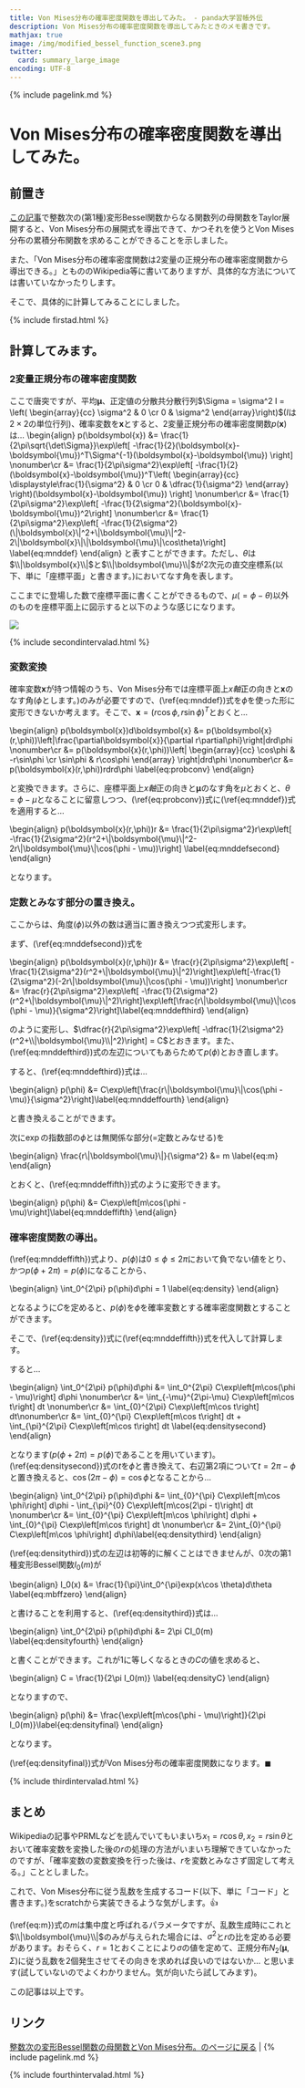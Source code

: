 ```yaml
---
title: Von Mises分布の確率密度関数を導出してみた。 - panda大学習帳外伝
description: Von Mises分布の確率密度関数を導出してみたときのメモ書きです。
mathjax: true
image: /img/modified_bessel_function_scene3.png
twitter:
  card: summary_large_image
encoding: UTF-8
---
```

{% include pagelink.md %}

# Von Mises分布の確率密度関数を導出してみた。

## 前置き

[この記事](https://pandanote.info/?p=5735)で整数次の(第1種)変形Bessel関数からなる関数列の母関数をTaylor展開すると、Von Mises分布の展開式を導出できて、かつそれを使うとVon Mises分布の累積分布関数を求めることができることを示しました。

また、「Von Mises分布の確率密度関数は2変量の正規分布の確率密度関数から導出できる。」ともののWikipedia等に書いてありますが、具体的な方法については書いていなかったりします。

そこで、具体的に計算してみることにしました。

{% include firstad.html %}

## 計算してみます。

### 2変量正規分布の確率密度関数

ここで唐突ですが、平均$\boldsymbol{\mu}$、正定値の分散共分散行列$\Sigma = \sigma^2 I = \left(
\begin{array}{cc}
\sigma^2 & 0 \cr
0 & \sigma^2
\end{array}\right)$($I$は$2\times 2$の単位行列)、確率変数を$\boldsymbol{x}$とすると、2変量正規分布の確率密度関数$p(\boldsymbol{x})$は…
\begin{align}
p(\boldsymbol{x}) &= \frac{1}{2\pi\sqrt{\det\Sigma}}\exp\left[ -\frac{1}{2}(\boldsymbol{x}-\boldsymbol{\mu})^T\Sigma^{-1}(\boldsymbol{x}-\boldsymbol{\mu}) \right] \nonumber\cr
&= \frac{1}{2\pi\sigma^2}\exp\left[ -\frac{1}{2}(\boldsymbol{x}-\boldsymbol{\mu})^T\left(
\begin{array}{cc}
\displaystyle\frac{1}{\sigma^2} & 0 \cr
0 & \dfrac{1}{\sigma^2}
\end{array}
\right)(\boldsymbol{x}-\boldsymbol{\mu}) \right] \nonumber\cr
&= \frac{1}{2\pi\sigma^2}\exp\left[ -\frac{1}{2\sigma^2}(\boldsymbol{x}-\boldsymbol{\mu})^2\right] \nonumber\cr
&= \frac{1}{2\pi\sigma^2}\exp\left[ -\frac{1}{2\sigma^2}(\\|\boldsymbol{x}\\|^2+\\|\boldsymbol{\mu}\\|^2-2\\|\boldsymbol{x}\\|\\|\boldsymbol{\mu}\\|\cos\theta)\right] \label{eq:mnddef}
\end{align}
と表すことができます。ただし、$\theta$は$\\|\boldsymbol{x}\\|$と$\\|\boldsymbol{\mu}\\|$が2次元の直交座標系(以下、単に「座標平面」と書きます。)においてなす角を表します。

ここまでに登場した数で座標平面に書くことができるもので、$\mu(=\phi-\theta)$以外のものを座標平面上に図示すると以下のような感じになります。

<img src="/img/modified_bessel_function_scene3.png"/>

{% include secondintervalad.html %}

### 変数変換

確率変数$\boldsymbol{x}$が持つ情報のうち、Von Mises分布では座標平面上$x軸$正の向きと$\boldsymbol{x}$のなす角($\phi$とします。)のみが必要ですので、(\ref{eq:mnddef})式を$\phi$を使った形に変形できないか考えます。そこで、$\boldsymbol{x} = (r\cos\phi,r\sin\phi)^T$とおくと…

\begin{align}
p(\boldsymbol{x})d\boldsymbol{x} &= p(\boldsymbol{x}(r,\phi))\left|\frac{\partial\boldsymbol{x}}{\partial r\partial\phi}\right|drd\phi \nonumber\cr
&= p(\boldsymbol{x}(r,\phi))\left|
\begin{array}{cc}
\cos\phi & -r\sin\phi \cr
\sin\phi & r\cos\phi
\end{array}
\right|drd\phi \nonumber\cr
&= p(\boldsymbol{x}(r,\phi))rdrd\phi \label{eq:probconv}
\end{align}

と変換できます。さらに、座標平面上$x軸$正の向きと$\boldsymbol{\mu}$のなす角を$\mu$とおくと、$\theta=\phi - \mu$となることに留意しつつ、(\ref{eq:probconv})式に(\ref{eq:mnddef})式を適用すると…

\begin{align}
p(\boldsymbol{x}(r,\phi))r &= \frac{1}{2\pi\sigma^2}r\exp\left[ -\frac{1}{2\sigma^2}(r^2+\\|\boldsymbol{\mu}\\|^2-2r\\|\boldsymbol{\mu}\\|\cos(\phi - \mu))\right] \label{eq:mnddefsecond}
\end{align}

となります。

### 定数とみなす部分の置き換え。

ここからは、角度($\phi$)以外の数は適当に置き換えつつ式変形します。

まず、(\ref{eq:mnddefsecond})式を

\begin{align}
p(\boldsymbol{x}(r,\phi))r &= \frac{r}{2\pi\sigma^2}\exp\left[ -\frac{1}{2\sigma^2}(r^2+\\|\boldsymbol{\mu}\\|^2)\right]\exp\left[-\frac{1}{2\sigma^2}(-2r\\|\boldsymbol{\mu}\\|\cos(\phi - \mu))\right] \nonumber\cr
&= \frac{r}{2\pi\sigma^2}\exp\left[ -\frac{1}{2\sigma^2}(r^2+\\|\boldsymbol{\mu}\\|^2)\right]\exp\left[\frac{r\\|\boldsymbol{\mu}\\|\cos(\phi - \mu)}{\sigma^2}\right]\label{eq:mnddefthird}
\end{align}

のように変形し、$\dfrac{r}{2\pi\sigma^2}\exp\left[ -\dfrac{1}{2\sigma^2}(r^2+\\|\boldsymbol{\mu}\\|^2)\right] = C$とおきます。また、(\ref{eq:mnddefthird})式の左辺についてもあらためて$p(\phi)$とおき直します。

すると、(\ref{eq:mnddefthird})式は…

\begin{align}
p(\phi) &= C\exp\left[\frac{r\\|\boldsymbol{\mu}\\|\cos(\phi - \mu)}{\sigma^2}\right]\label{eq:mnddeffourth}
\end{align}

と書き換えることができます。

次に$\exp$の指数部の$\phi$とは無関係な部分(=定数とみなせる)を

\begin{align}
\frac{r\\|\boldsymbol{\mu}\\|}{\sigma^2} &= m \label{eq:m}
\end{align}

とおくと、(\ref{eq:mnddeffifth})式のように変形できます。

\begin{align}
p(\phi) &= C\exp\left[m\cos(\phi - \mu)\right]\label{eq:mnddeffifth}
\end{align}

### 確率密度関数の導出。

(\ref{eq:mnddeffifth})式より、$p(\phi)$は$0 \le \phi \le 2\pi$において負でない値をとり、かつ$p(\phi+2\pi) = p(\phi)$になることから、

\begin{align}
\int_0^{2\pi} p(\phi)d\phi = 1 \label{eq:density}
\end{align}

となるように$C$を定めると、$p(\phi)$を$\phi$を確率変数とする確率密度関数とすることができます。

そこで、(\ref{eq:density})式に(\ref{eq:mnddeffifth})式を代入して計算します。

すると…

\begin{align}
\int_0^{2\pi} p(\phi)d\phi &= \int_0^{2\pi} C\exp\left[m\cos(\phi - \mu)\right] d\phi \nonumber\cr
&= \int_{-\mu}^{2\pi-\mu} C\exp\left[m\cos t\right] dt \nonumber\cr
&= \int_{0}^{2\pi} C\exp\left[m\cos t\right] dt\nonumber\cr
&= \int_{0}^{\pi} C\exp\left[m\cos t\right] dt + \int_{\pi}^{2\pi} C\exp\left[m\cos t\right] dt \label{eq:densitysecond}
\end{align}

となります($p(\phi+2\pi) = p(\phi)$であることを用いています)。(\ref{eq:densitysecond})式の$t$を$\phi$と書き換えて、右辺第2項について$t = 2\pi - \phi$と置き換えると、$\cos(2\pi - \phi) = \cos\phi$となることから…

\begin{align}
\int_0^{2\pi} p(\phi)d\phi &= \int_{0}^{\pi} C\exp\left[m\cos \phi\right] d\phi - \int_{\pi}^{0} C\exp\left[m\cos(2\pi - t)\right] dt \nonumber\cr
&= \int_{0}^{\pi} C\exp\left[m\cos \phi\right] d\phi + \int_{0}^{\pi} C\exp\left[m\cos t\right] dt \nonumber\cr
&= 2\int_{0}^{\pi} C\exp\left[m\cos \phi\right] d\phi\label{eq:densitythird}
\end{align}

(\ref{eq:densitythird})式の左辺は初等的に解くことはできませんが、0次の第1種変形Bessel関数$I_0(m)$が

\begin{align}
I_0(x) &= \frac{1}{\pi}\int_0^{\pi}exp(x\cos \theta)d\theta \label{eq:mbffzero}
\end{align}

と書けることを利用すると、(\ref{eq:densitythird})式は…

\begin{align}
\int_0^{2\pi} p(\phi)d\phi &= 2\pi CI_0(m) \label{eq:densityfourth}
\end{align}

と書くことができます。これが1に等しくなるときの$C$の値を求めると、

\begin{align}
C = \frac{1}{2\pi I_0(m)} \label{eq:densityC}
\end{align}

となりますので、

\begin{align}
p(\phi) &= \frac{\exp\left[m\cos(\phi - \mu)\right]}{2\pi I_0(m)}\label{eq:densityfinal}
\end{align}

となります。

(\ref{eq:densityfinal})式がVon Mises分布の確率密度関数になります。$\blacksquare$

{% include thirdintervalad.html %}

## まとめ
Wikipediaの記事やPRMLなどを読んでいてもいまいち$x_1 = r\cos\theta, x_2 = r\sin\theta$とおいて確率変数を変換した後の$r$の処理の方法がいまいち理解できていなかったのですが、「確率変数の変数変換を行った後は、$r$を変数とみなさず固定して考える。」こととしました。

これで、Von Mises分布に従う乱数を生成するコード(以下、単に「コード」と書きます。)をscratchから実装できるような気がします。&#x1f44d;

(\ref{eq:m})式の$m$は集中度と呼ばれるパラメータですが、乱数生成時にこれと$\\|\boldsymbol{\mu}\\|$のみが与えられた場合には、$\sigma^2$と$r$の比を定める必要があります。おそらく、$r=1$とおくことにより$\sigma$の値を定めて、正規分布$N_2(\boldsymbol{\mu},\Sigma)$に従う乱数を2個発生させてその向きを求めれば良いのではないか… と思います(試していないのでよくわかりません。気が向いたら試してみます)。

この記事は以上です。

## リンク
[整数次の変形Bessel関数の母関数とVon Mises分布。のページに戻る](https://pandanote.info/?p=5735) \| {% include pagelink.md %}

{% include fourthintervalad.html %}

